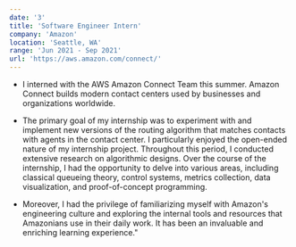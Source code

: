```yaml
---
date: '3'
title: 'Software Engineer Intern'
company: 'Amazon'
location: 'Seattle, WA'
range: 'Jun 2021 - Sep 2021'
url: 'https://aws.amazon.com/connect/'
---
```


- I interned with the AWS Amazon Connect Team this summer. Amazon Connect builds modern contact centers used by businesses and organizations worldwide.

- The primary goal of my internship was to experiment with and implement new versions of the routing algorithm that matches contacts with agents in the contact center. I particularly enjoyed the open-ended nature of my internship project. Throughout this period, I conducted extensive research on algorithmic designs. Over the course of the internship, I had the opportunity to delve into various areas, including classical queueing theory, control systems, metrics collection, data visualization, and proof-of-concept programming.

- Moreover, I had the privilege of familiarizing myself with Amazon's engineering culture and exploring the internal tools and resources that Amazonians use in their daily work. It has been an invaluable and enriching learning experience."
